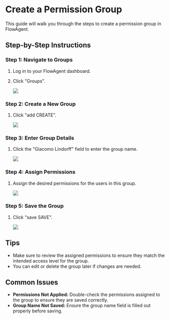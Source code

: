 # Create a Permission Group

This guide will walk you through the steps to create a permission group in FlowAgent.

## Step-by-Step Instructions

### Step 1: Navigate to Groups

1. Log in to your FlowAgent dashboard.
2. Click "Groups".

   ![](https://ajeuwbhvhr.cloudimg.io/colony-recorder.s3.amazonaws.com/files/2024-06-20/7ceb4b68-bcc6-4b1a-a070-acc685db8b49/ascreenshot.jpeg?tl_px=35,28&br_px=895,509&force_format=png&width=860&wat_scale=76&wat=1&wat_opacity=0.7&wat_gravity=northwest&wat_url=https://colony-recorder.s3.us-west-1.amazonaws.com/images/watermarks/FB923C_standard.png&wat_pad=402,212)

### Step 2: Create a New Group

1. Click "add CREATE".

   ![](https://ajeuwbhvhr.cloudimg.io/colony-recorder.s3.amazonaws.com/files/2024-06-20/2c50f219-4a26-4e90-bcf8-65731ddb4b06/ascreenshot.jpeg?tl_px=1287,0&br_px=2147,480&force_format=png&width=860&wat_scale=76&wat=1&wat_opacity=0.7&wat_gravity=northwest&wat_url=https://colony-recorder.s3.us-west-1.amazonaws.com/images/watermarks/FB923C_standard.png&wat_pad=672,-8)

### Step 3: Enter Group Details

1. Click the "Giacomo Lindorff" field to enter the group name.

   ![](https://ajeuwbhvhr.cloudimg.io/colony-recorder.s3.amazonaws.com/files/2024-06-20/6ae5372d-48f8-4209-9f20-cd43a85197e6/ascreenshot.jpeg?tl_px=359,36&br_px=1219,517&force_format=png&width=860&wat_scale=76&wat=1&wat_opacity=0.7&wat_gravity=northwest&wat_url=https://colony-recorder.s3.us-west-1.amazonaws.com/images/watermarks/FB923C_standard.png&wat_pad=402,212)

### Step 4: Assign Permissions

1. Assign the desired permissions for the users in this group.

   ![](https://ajeuwbhvhr.cloudimg.io/colony-recorder.s3.amazonaws.com/files/2024-06-20/12ff2c79-d323-4b77-8028-c5393ecfa83c/ascreenshot.jpeg?tl_px=401,127&br_px=1261,608&force_format=png&width=860&wat_scale=76&wat=1&wat_opacity=0.7&wat_gravity=northwest&wat_url=https://colony-recorder.s3.us-west-1.amazonaws.com/images/watermarks/FB923C_standard.png&wat_pad=402,212)

### Step 5: Save the Group

1. Click "save SAVE".

   ![](https://ajeuwbhvhr.cloudimg.io/colony-recorder.s3.amazonaws.com/files/2024-06-20/ed627997-c75c-45f0-9710-fe72213509fd/ascreenshot.jpeg?tl_px=1287,0&br_px=2147,480&force_format=png&width=860&wat_scale=76&wat=1&wat_opacity=0.7&wat_gravity=northwest&wat_url=https://colony-recorder.s3.us-west-1.amazonaws.com/images/watermarks/FB923C_standard.png&wat_pad=684,-6)

## Tips

- Make sure to review the assigned permissions to ensure they match the intended access level for the group.
- You can edit or delete the group later if changes are needed.

## Common Issues

- **Permissions Not Applied:** Double-check the permissions assigned to the group to ensure they are saved correctly.
- **Group Name Not Saved:** Ensure the group name field is filled out properly before saving.

